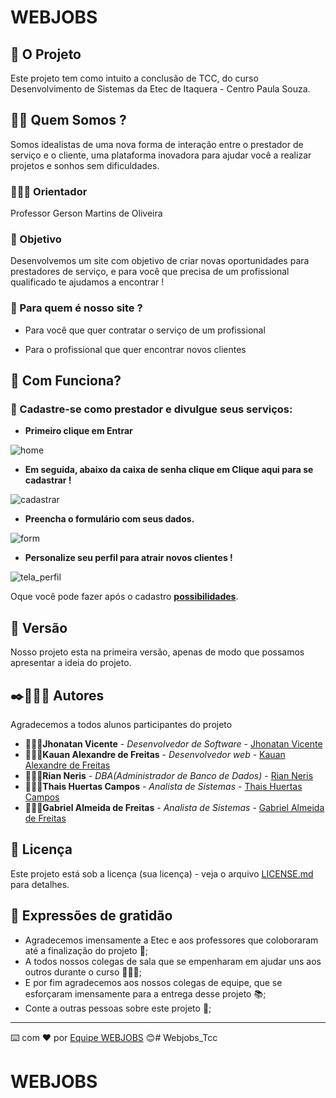 # WEBJOBS

## 🏫 O Projeto

Este projeto tem como intuito a conclusão de TCC, do curso Desenvolvimento de Sistemas da Etec de Itaquera - Centro Paula Souza.

## 🧑‍💻 Quem Somos ?

Somos idealistas de uma nova forma de interação entre o prestador de serviço e o cliente, uma plataforma inovadora para ajudar você a realizar projetos e sonhos sem dificuldades.


### 👨🏻‍🏫 Orientador

Professor Gerson Martins de Oliveira

### 📌 Objetivo

Desenvolvemos um site com objetivo de criar novas oportunidades para prestadores de serviço, e para você que precisa de um profissional qualificado te ajudamos a encontrar !

### 🎯 Para quem é nosso site ?

* Para você que quer contratar o serviço de um profissional

* Para o profissional que quer encontrar novos clientes

## 🚀 Com Funciona?



### 💼 Cadastre-se como prestador e divulgue seus serviços:



* **Primeiro clique em Entrar**


![home](https://user-images.githubusercontent.com/86022706/206331320-1bc3501f-3008-40c8-a394-5e88ed9239d6.png)



* **Em seguida, abaixo da caixa de senha clique em Clique aqui para se cadastrar !**



![cadastrar](https://user-images.githubusercontent.com/86022706/206331925-effde112-0f55-4143-bc38-25b25b5c2319.png)



* **Preencha o formulário com seus dados.**



![form](https://user-images.githubusercontent.com/86022706/206332518-38ba8ed6-8d6b-4493-b89b-49080feb4e09.png)



* **Personalize seu perfil para atrair novos clientes !**



![tela_perfil](https://user-images.githubusercontent.com/86022706/213261184-23d9d35f-d780-4397-901b-7c83ed800011.png)



Oque você pode fazer após o cadastro **[possibilidades](#📌-para-quem-é-nosso-site)**.


## 📌 Versão

Nosso projeto esta na primeira versão, apenas de modo que possamos apresentar a ideia do projeto.

## ✒️👨🏾‍💻 Autores

Agradecemos a todos alunos participantes do projeto

* 👨🏾‍💻**Jhonatan Vicente** - *Desenvolvedor de Software* - [Jhonatan Vicente](https://github.com/Johnnyv01)
* 👨🏾‍💻**Kauan Alexandre de Freitas** - *Desenvolvedor web* - [Kauan Alexandre de Freitas](https://github.com/KauanFreitas)
* 👨🏾‍💻**Rian Neris** - *DBA(Administrador de Banco de Dados)* - [Rian Neris](https://github.com/RianNeris)
* 👩🏼‍💻**Thais Huertas Campos** - *Analista de Sistemas* - [Thais Huertas Campos](https://www.linkedin.com/in/tha%C3%ADs-huertas222/)
* 👨🏻‍💻**Gabriel Almeida de Freitas** - *Analista de Sistemas* - [Gabriel Almeida de Freitas](https://wa.me/5511998939898)

## 📄 Licença

Este projeto está sob a licença (sua licença) - veja o arquivo [LICENSE.md](https://github.com/Johnnyv01/WEBJOBS/licenca) para detalhes.

## 🎁 Expressões de gratidão

* Agradecemos imensamente a Etec e aos professores que coloboraram até a finalização do projeto 📃;
* A todos nossos colegas de sala que se empenharam em ajudar uns aos outros durante o curso 🧑‍🤝‍🧑;
* E por fim agradecemos aos nossos colegas de equipe, que se esforçaram imensamente para a entrega desse projeto 📚;
* Conte a outras pessoas sobre este projeto 📢;

---
⌨️ com ❤️ por [Equipe WEBJOBS](#🧑‍💻-quem-somos) 😊# Webjobs_Tcc
# WEBJOBS
